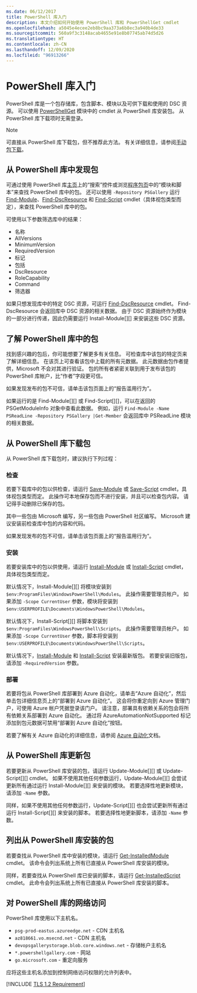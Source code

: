 ```yaml
---
ms.date: 06/12/2017
title: PowerShell 库入门
description: 本文介绍如何开始使用 PowerShell 库和 PowerShellGet cmdlet
ms.openlocfilehash: a5045e4ecee2eb8bc9aa373a6b8ec3a940b4de33
ms.sourcegitcommit: 560a9f3c3148acab4655e91e8b07745ab74d5d26
ms.translationtype: HT
ms.contentlocale: zh-CN
ms.lasthandoff: 12/09/2020
ms.locfileid: "96913266"
---
```

# <a name="getting-started-with-the-powershell-gallery"></a>PowerShell 库入门

PowerShell 库是一个包存储库，包含脚本、模块以及可供下载和使用的 DSC 资源。 可以使用 [PowerShellGet](/powershell/module/powershellget) 模块中的 cmdlet 从 PowerShell 库安装包。 从 PowerShell 库下载项时无需登录。

> [!NOTE]
> 可直接从 PowerShell 库下载包，但不推荐此方法。 有关详细信息，请参阅[手动包下载](how-to/working-with-packages/manual-download.md)。

## <a name="discovering-packages-from-the-powershell-gallery"></a>从 PowerShell 库中发现包

可通过使用 PowerShell 库[主页](https://www.powershellgallery.com)上的“搜索”控件或浏览[程序包页](https://www.powershellgallery.com/packages)中的“模块和脚本”来查找 PowerShell 库中的包。 还可以使用 `-Repository PSGallery` 运行 [Find-Module][]、[Find-DscResource] 和 [Find-Script][] cmdlet（具体视包类型而定），来查找 PowerShell 库中的包。

可使用以下参数筛选库中的结果：

- 名称
- AllVersions
- MinimumVersion
- RequiredVersion
- 标记
- 包括
- DscResource
- RoleCapability
- Command
- 筛选器

如果只想发现库中的特定 DSC 资源，可运行 [Find-DscResource][] cmdlet。 Find-DscResource 会返回库中 DSC 资源的相关数据。 由于 DSC 资源始终作为模块的一部分进行传递，因此仍需要运行 Install-Module[][] 来安装这些 DSC 资源。

## <a name="learning-about-packages-in-the-powershell-gallery"></a>了解 PowerShell 库中的包

找到感兴趣的包后，你可能想要了解更多有关信息。 可检查库中该包的特定页来了解详细信息。 在该页上可查看该包中上载的所有元数据。 此元数据由包作者提供，Microsoft 不会对其进行验证。 包的所有者紧密关联到用于发布该包的 PowerShell 库帐户，比“作者”字段更可信。

如果发现发布的包不可信，请单击该包页面上的“报告滥用行为”。

如果运行的是 Find-Module[][] 或 Find-Script[][]，可以在返回的 PSGetModuleInfo 对象中查看此数据。 例如，运行 `Find-Module -Name PSReadLine -Repository PSGallery |Get-Member` 会返回库中 PSReadLine 模块的相关数据。

## <a name="downloading-packages-from-the-powershell-gallery"></a>从 PowerShell 库下载包

从 PowerShell 库下载包时，建议执行下列过程：

### <a name="inspect"></a>检查

若要下载库中的包以供检查，请运行 [Save-Module][] 或 [Save-Script][] cmdlet，具体视包类型而定。 此操作可本地保存包而不进行安装，并且可以检查包内容。 请记得手动删除已保存的包。

其中一些包由 Microsoft 编写，另一些包由 PowerShell 社区编写。 Microsoft 建议安装前检查库中包的内容和代码。

如果发现发布的包不可信，请单击该包页面上的“报告滥用行为”。

### <a name="install"></a>安装

若要安装库中的包以供使用，请运行 [Install-Module][] 或 [Install-Script][] cmdlet，具体视包类型而定。

默认情况下，Install-Module[][] 将模块安装到 `$env:ProgramFiles\WindowsPowerShell\Modules`。
此操作需要管理员帐户。 如果添加 `-Scope CurrentUser` 参数，模块将安装到 `$env:USERPROFILE\Documents\WindowsPowerShell\Modules`。

默认情况下，Install-Script[][] 将脚本安装到 `$env:ProgramFiles\WindowsPowerShell\Scripts`。
此操作需要管理员帐户。 如果添加 `-Scope CurrentUser` 参数，脚本将安装到 `$env:USERPROFILE\Documents\WindowsPowerShell\Scripts`。

默认情况下，[Install-Module][] 和 [Install-Script][] 安装最新版包。 若要安装旧版包，请添加 `-RequiredVersion` 参数。

### <a name="deploy"></a>部署

若要将包从 PowerShell 库部署到 Azure 自动化，请单击“Azure 自动化”，然后单击包详细信息页上的“部署到 Azure 自动化”。 这会将你重定向到 Azure 管理门户，可使用 Azure 帐户凭据登录该门户。 请注意，部署具有依赖关系的包会将所有依赖关系部署到 Azure 自动化。 通过将 AzureAutomationNotSupported 标记添加到包元数据可禁用“部署到 Azure 自动化”按钮。

若要了解有关 Azure 自动化的详细信息，请参阅 [Azure 自动化](/azure/automation)文档。

## <a name="updating-packages-from-the-powershell-gallery"></a>从 PowerShell 库更新包

若要更新从 PowerShell 库安装的包，请运行 Update-Module[][] 或 Update-Script[][] cmdlet。 如果不使用其他任何参数运行，Update-Module[][] 会尝试更新所有通过运行 Install-Module[][] 来安装的模块。 若要选择性地更新模块，请添加 `-Name` 参数。

同样，如果不使用其他任何参数运行，Update-Script[][] 也会尝试更新所有通过运行 Install-Script[][] 来安装的脚本。 若要选择性地更新脚本，请添加 `-Name` 参数。

## <a name="list-packages-that-you-have-installed-from-the-powershell-gallery"></a>列出从 PowerShell 库安装的包

若要查找从 PowerShell 库中安装的模块，请运行 [Get-InstalledModule][] cmdlet。 该命令会列出系统上所有已直接从 PowerShell 库安装的模块。

同样，若要查找从 PowerShell 库已安装的脚本，请运行 [Get-InstalledScript][] cmdlet。 此命令会列出系统上所有已直接从 PowerShell 库安装的脚本。

## <a name="network-access-to-the-powershell-gallery"></a>对 PowerShell 库的网络访问

PowerShell 库使用以下主机名。

- `psg-prod-eastus.azureedge.net` - CDN 主机名
- `az818661.vo.msecnd.net` - CDN 主机名
- `devopsgallerystorage.blob.core.windows.net` - 存储帐户主机名
- `*.powershellgallery.com` - 网站
- `go.microsoft.com` - 重定向服务

应将这些主机名添加到控制网络访问权限的允许列表中。

[!INCLUDE [TLS 1.2 Requirement](../../includes/tls-gallery.md)]

[Find-DscResource]: /powershell/module/powershellget/Find-DscResource
[Find-Module]: /powershell/module/powershellget/Find-Module
[Find-Script]: /powershell/module/powershellget/Find-Script
[Get-InstalledModule]: /powershell/module/powershellget/Get-InstalledModule
[Get-InstalledScript]: /powershell/module/powershellget/Get-InstalledScript
[Install-Module]: /powershell/module/powershellget/Install-Module
[Install-Script]: /powershell/module/powershellget/Install-Script
[Publish-Module]: /powershell/module/powershellget/Publish-Module
[Publish-Script]: /powershell/module/powershellget/Publish-Script
[Register-PSRepository]: /powershell/module/powershellget/Register-Repository
[Save-Module]: /powershell/module/powershellget/Save-Module
[Save-Script]: /powershell/module/powershellget/Save-Script
[Update-Module]: /powershell/module/powershellget/Update-Module
[Update-Script]: /powershell/module/powershellget/Update-Script
